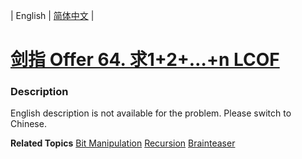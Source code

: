 | English | [简体中文](README.md) |

# [剑指 Offer 64. 求1+2+…+n LCOF](https://leetcode-cn.com/problems/qiu-12n-lcof)
 ### Description
<p>English description is not available for the problem. Please switch to Chinese.</p>

**Related Topics**  [Bit Manipulation](https://leetcode-cn.com/tag/bit-manipulation) [Recursion](https://leetcode-cn.com/tag/recursion) [Brainteaser](https://leetcode-cn.com/tag/brainteaser) 